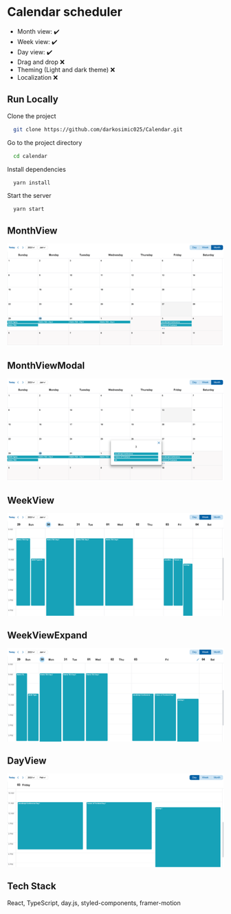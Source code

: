 # Calendar scheduler 

- Month view: ✔️
- Week view: ✔️
- Day view: ✔️
- Drag and drop ❌
- Theming (Light and dark theme) ❌
- Localization ❌

## Run Locally

Clone the project

```bash
  git clone https://github.com/darkosimic025/Calendar.git
```

Go to the project directory

```bash
  cd calendar
```

Install dependencies

```bash
  yarn install
```

Start the server

```bash
  yarn start
```


## MonthView

![App Screenshot](screenshots/MonthView.png)

## MonthViewModal

![App Screenshot](screenshots/MonthViewModal.png)

## WeekView

![App Screenshot](screenshots/WeekView.png)

## WeekViewExpand

![App Screenshot](screenshots/WeekViewExpand.png)

## DayView

![App Screenshot](screenshots/DayView.png)

## Tech Stack

 React, TypeScript, day.js, styled-components, framer-motion



